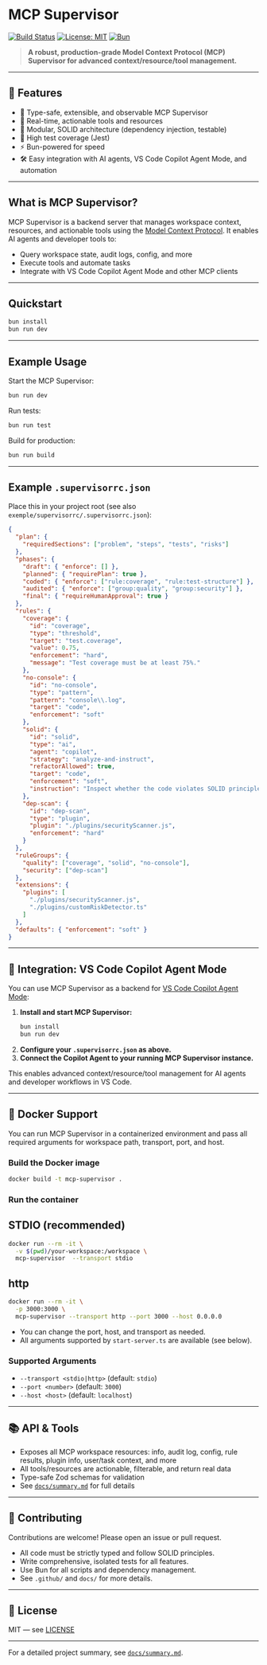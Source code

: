 # MCP Supervisor

[![Build Status](https://img.shields.io/badge/build-passing-brightgreen)](https://bun.sh)
[![License: MIT](https://img.shields.io/badge/license-MIT-blue.svg)](LICENSE)
[![Bun](https://img.shields.io/badge/bun-%E2%9C%94%EF%B8%8F-green)](https://bun.sh)

> **A robust, production-grade Model Context Protocol (MCP) Supervisor for advanced context/resource/tool management.**

---

## 🚀 Features

- 🧠 Type-safe, extensible, and observable MCP Supervisor
- 🔄 Real-time, actionable tools and resources
- 🧩 Modular, SOLID architecture (dependency injection, testable)
- 🧪 High test coverage (Jest)
- ⚡ Bun-powered for speed
- 🛠️ Easy integration with AI agents, VS Code Copilot Agent Mode, and automation

---

## What is MCP Supervisor?

MCP Supervisor is a backend server that manages workspace context, resources, and actionable tools using the [Model Context Protocol](https://github.com/modelcontextprotocol). It enables AI agents and developer tools to:

- Query workspace state, audit logs, config, and more
- Execute tools and automate tasks
- Integrate with VS Code Copilot Agent Mode and other MCP clients

---

## Quickstart

```bash
bun install
bun run dev
```

---

## Example Usage

Start the MCP Supervisor:

```bash
bun run dev
```

Run tests:

```bash
bun run test
```

Build for production:

```bash
bun run build
```

---

## Example `.supervisorrc.json`

Place this in your project root (see also `exemple/supervisorrc/.supervisorrc.json`):

```json
{
  "plan": {
    "requiredSections": ["problem", "steps", "tests", "risks"]
  },
  "phases": {
    "draft": { "enforce": [] },
    "planned": { "requirePlan": true },
    "coded": { "enforce": ["rule:coverage", "rule:test-structure"] },
    "audited": { "enforce": ["group:quality", "group:security"] },
    "final": { "requireHumanApproval": true }
  },
  "rules": {
    "coverage": {
      "id": "coverage",
      "type": "threshold",
      "target": "test.coverage",
      "value": 0.75,
      "enforcement": "hard",
      "message": "Test coverage must be at least 75%."
    },
    "no-console": {
      "id": "no-console",
      "type": "pattern",
      "pattern": "console\\.log",
      "target": "code",
      "enforcement": "soft"
    },
    "solid": {
      "id": "solid",
      "type": "ai",
      "agent": "copilot",
      "strategy": "analyze-and-instruct",
      "refactorAllowed": true,
      "target": "code",
      "enforcement": "soft",
      "instruction": "Inspect whether the code violates SOLID principles and suggest improvements."
    },
    "dep-scan": {
      "id": "dep-scan",
      "type": "plugin",
      "plugin": "./plugins/securityScanner.js",
      "enforcement": "hard"
    }
  },
  "ruleGroups": {
    "quality": ["coverage", "solid", "no-console"],
    "security": ["dep-scan"]
  },
  "extensions": {
    "plugins": [
      "./plugins/securityScanner.js",
      "./plugins/customRiskDetector.ts"
    ]
  },
  "defaults": { "enforcement": "soft" }
}
```

---

## 🧩 Integration: VS Code Copilot Agent Mode

You can use MCP Supervisor as a backend for [VS Code Copilot Agent Mode](https://github.com/modelcontextprotocol/typescript-sdk):

1. **Install and start MCP Supervisor:**
   ```bash
   bun install
   bun run dev
   ```
2. **Configure your `.supervisorrc.json` as above.**
3. **Connect the Copilot Agent to your running MCP Supervisor instance.**

This enables advanced context/resource/tool management for AI agents and developer workflows in VS Code.

---

## 🐳 Docker Support

You can run MCP Supervisor in a containerized environment and pass all required arguments for workspace path, transport, port, and host.

### Build the Docker image

```bash
docker build -t mcp-supervisor .
```

### Run the container

## STDIO (recommended)

```bash
docker run --rm -it \
  -v $(pwd)/your-workspace:/workspace \
  mcp-supervisor  --transport stdio
```

## http

```bash
docker run --rm -it \
  -p 3000:3000 \
  mcp-supervisor --transport http --port 3000 --host 0.0.0.0
```

- You can change the port, host, and transport as needed.
- All arguments supported by `start-server.ts` are available (see below).

### Supported Arguments

- `--transport <stdio|http>` (default: `stdio`)
- `--port <number>` (default: `3000`)
- `--host <host>` (default: `localhost`)

---

## 📚 API & Tools

- Exposes all MCP workspace resources: info, audit log, config, rule results, plugin info, user/task context, and more
- All tools/resources are actionable, filterable, and return real data
- Type-safe Zod schemas for validation
- See [`docs/summary.md`](./docs/summary.md) for full details

---

## 🤝 Contributing

Contributions are welcome! Please open an issue or pull request.

- All code must be strictly typed and follow SOLID principles.
- Write comprehensive, isolated tests for all features.
- Use Bun for all scripts and dependency management.
- See `.github/` and `docs/` for more details.

---

## 📝 License

MIT — see [LICENSE](LICENSE)

---

For a detailed project summary, see [`docs/summary.md`](./docs/summary.md).
